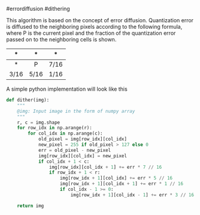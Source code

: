 #errordiffusion #dithering

This algorithm is based on the concept of error diffusion. Quantization error is diffused to the neighboring pixels according to the following formula, where P is the current pixel and the fraction of the quantization error passed on to the neighboring cells is shown. 


| *   | *   | *  |
|:---:|:---:|--- |
| *   |P    |7/16|
|3/16 |5/16 |1/16|

A simple python implementation will look like this

```python
def dither(img):
    """
    @img: Input image in the form of numpy array
    """
    r, c = img.shape
    for row_idx in np.arange(r):
        for col_idx in np.arange(c):
            old_pixel = img[row_idx][col_idx]
            new_pixel = 255 if old_pixel > 127 else 0
            err = old_pixel - new_pixel
            img[row_idx][col_idx] = new_pixel
            if col_idx + 1 < c:
                img[row_idx][col_idx + 1] += err * 7 // 16
                if row_idx + 1 < r:
                    img[row_idx + 1][col_idx] += err * 5 // 16
                    img[row_idx + 1][col_idx + 1] += err * 1 // 16
                    if col_idx - 1 >= 0:
                        img[row_idx + 1][col_idx - 1] += err * 3 // 16

    return img
```
